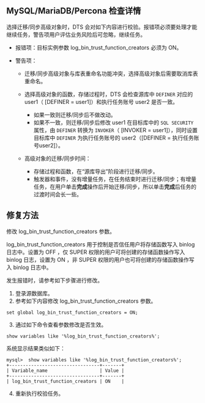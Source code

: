 
## MySQL/MariaDB/Percona 检查详情
选择迁移/同步高级对象时，DTS 会对如下内容进行校验。报错项必须要处理才能继续任务，警告项用户评估业务风险后可忽略，继续任务。

- 报错项：目标实例参数 log_bin_trust_function_creators 必须为 ON。

- 警告项：
   - 迁移/同步高级对象与库表重命名功能冲突，选择高级对象后需要取消库表重命名。
   - 选择高级对象的函数，存储过程时，DTS 会检查源库中 `DEFINER` 对应的 user1（ [DEFINER = user1]）和执行任务账号 user2 是否一致。
     - 如果一致则迁移/同步后不做改动。
     - 如果不一致，则迁移/同步后修改 user1 在目标库中的 `SQL SECURITY` 属性，由 `DEFINER` 转换为 `INVOKER`（ [INVOKER = user1]），同时设置目标库中 `DEFINER` 为执行任务账号的 user2（[DEFINER = 执行任务账号user2]）。
     
   - 高级对象的迁移/同步时间：  
     - 存储过程和函数，在“源库导出”阶段进行迁移/同步。 
     - 触发器和事件，没有增量任务，在任务结束时进行迁移/同步；有增量任务，在用户单击**完成**操作后开始迁移/同步，所以单击**完成**后任务的过渡时间会长一些。

## 修复方法

修改 log_bin_trust_function_creators 参数。

log_bin_trust_function_creators 用于控制是否信任用户将存储函数写入 binlog 日志中。设置为 OFF ，仅 SUPER 权限的用户可将创建的存储函数操作写入 binlog 日志，设置为 ON ，非 SUPER 权限的用户也可将创建的存储函数操作写入 binlog 日志中。

发生报错时，请参考如下步骤进行修改。

1. 登录源数据库。
2. 参考如下内容修改 log_bin_trust_function_creators 参数。
```
set global log_bin_trust_function_creators = ON;
```
3. 通过如下命令查看参数修改是否生效。
```
show variables like '%log_bin_trust_function_creators%';
```
系统显示结果类似如下：
```
mysql>  show variables like '%log_bin_trust_function_creators%';
+---------------------------------+-------+
| Variable_name                   | Value |
+---------------------------------+-------+
| log_bin_trust_function_creators | ON    |
```
4. 重新执行校验任务。


